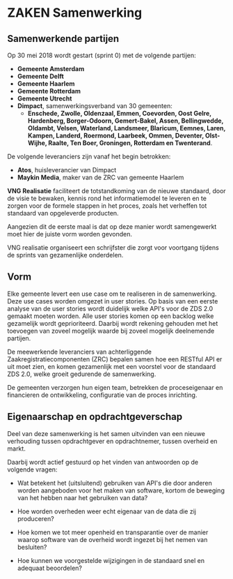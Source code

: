 # ZAKEN Samenwerking

## Samenwerkende partijen

Op 30 mei 2018 wordt gestart (sprint 0) met de volgende partijen:

- **Gemeente Amsterdam**
- **Gemeente Delft**
- **Gemeente Haarlem**
- **Gemeente Rotterdam**
- **Gemeente Utrecht**
- **Dimpact**, samenwerkingsverband van 30 gemeenten:
  - **Enschede, Zwolle, Oldenzaal, Emmen, Coevorden, Oost Gelre, Hardenberg, Borger-Odoorn, Gemert-Bakel, Assen, Bellingwedde, Oldambt, Velsen, Waterland, Landsmeer, Blaricum, Eemnes, Laren, Kampen, Landerd, Roermond, Laarbeek, Ommen, Deventer, Olst-Wijhe, Raalte, Ten Boer, Groningen, Rotterdam en Twenterand**.

De volgende leveranciers zijn vanaf het begin betrokken:

- **Atos**, huisleverancier van Dimpact
- **Maykin Media**, maker van de ZRC van gemeente Haarlem

**VNG Realisatie** faciliteert de totstandkoming van de nieuwe standaard, door de visie te bewaken, kennis rond het informatiemodel te leveren en te zorgen voor de formele stappen in het proces, zoals het verheffen tot standaard van opgeleverde producten.

Aangezien dit de eerste maal is dat op deze manier wordt samengewerkt moet hier de juiste vorm worden gevonden.

VNG realisatie organiseert een schrijfster die zorgt voor voortgang tijdens de sprints van gezamenlijke onderdelen.


## Vorm

Elke gemeente levert een use case om te realiseren in de samenwerking.
Deze use cases worden omgezet in user stories. Op basis van een eerste analyse van de user stories wordt duidelijk welke API's voor de ZDS 2.0 gemaakt moeten worden. Alle user stories komen op een backlog welke gezamelijk wordt geprioriteerd. Daarbij wordt rekening gehouden met het toevoegen van zoveel mogelijk waarde bij zoveel mogelijk deelnemende partijen.

De meewerkende leveranciers van achterliggende Zaakregistratiecomponenten (ZRC) bepalen samen hoe een RESTful API er uit moet zien, en komen gezamenlijk met een voorstel voor de standaard ZDS 2.0, welke groeit gedurende de samenwerking.

De gemeenten verzorgen hun eigen team, betrekken de proceseigenaar en financieren de ontwikkeling, configuratie van de proces inrichting.


## Eigenaarschap en opdrachtgeverschap

Deel van deze samenwerking is het samen uitvinden van een nieuwe verhouding tussen opdrachtgever en opdrachtnemer, tussen overheid en markt.

Daarbij wordt actief gestuurd op het vinden van antwoorden op de volgende vragen:

- Wat betekent het (uitsluitend) gebruiken van API's die door anderen worden aangeboden voor het maken van software, kortom de beweging van het hebben naar het gebruiken van data?

- Hoe worden overheden weer echt eigenaar van de data die zij produceren?

- Hoe komen we tot meer openheid en transparantie over de manier waarop software van de overheid wordt ingezet bij het nemen van besluiten?

- Hoe kunnen we voorgestelde wijzigingen in de standaard snel en adequaat beoordelen?
